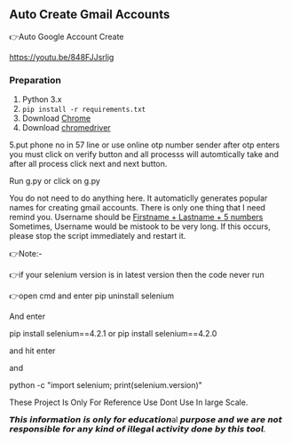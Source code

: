 ## Auto Create Gmail Accounts

👉Auto Google Account Create

https://youtu.be/848FJJsrlig

### Preparation

1. Python 3.x
2. `pip install -r requirements.txt`
3. Download [Chrome](https://www.google.com/chrome/) 
4. Download [chromedriver](https://chromedriver.chromium.org/downloads)

5.put phone no in 57 line or use online otp number sender after otp enters you must click on verify button and all processs will automtically take and after all process click next and next button.

Run g.py or click on g.py 

You do not need to do anything here. It automaticlly generates popular names for creating gmail accounts. There is only one thing that I need remind you. Username should be <u>Firstname + Lastname + 5 numbers</u>  Sometimes, Username would be mistook to be very long. If this occurs, please stop the script immediately and restart it.

👉Note:-

👉if your selenium version is in latest version then the code never run

👉open cmd and enter pip uninstall selenium

And enter

pip install selenium==4.2.1 or pip install selenium==4.2.0

and hit enter

and

python -c "import selenium; print(selenium.version)"

These Project Is Only For Reference Use Dont Use In large Scale.

𝙏𝙝𝙞𝙨 𝙞𝙣𝙛𝙤𝙧𝙢𝙖𝙩𝙞𝙤𝙣 𝙞𝙨 𝙤𝙣𝙡𝙮 𝙛𝙤𝙧 𝙚𝙙𝙪𝙘𝙖𝙩𝙞𝙤𝙣al 𝙥𝙪𝙧𝙥𝙤𝙨𝙚 𝙖𝙣𝙙 𝙬𝙚 𝙖𝙧𝙚 𝙣𝙤𝙩 𝙧𝙚𝙨𝙥𝙤𝙣𝙨𝙞𝙗𝙡𝙚 𝙛𝙤𝙧 𝙖𝙣𝙮 𝙠𝙞𝙣𝙙 𝙤𝙛 𝙞𝙡𝙡𝙚𝙜𝙖𝙡 𝙖𝙘𝙩𝙞𝙫𝙞𝙩𝙮 𝙙𝙤𝙣𝙚 𝙗𝙮 𝙩𝙝𝙞𝙨 𝙩𝙤𝙤𝙡.










